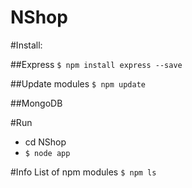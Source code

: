 NShop
=====

#Install:

##Express
`$ npm install express --save`

##Update modules
`$ npm update`

##MongoDB

#Run
* cd NShop
* `$ node app`

#Info
List of npm modules
`$ npm ls`
